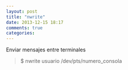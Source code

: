 ```yaml
---
layout: post
title: "nwrite"
date: 2013-12-15 18:17
comments: true
categories: 
---
```

Enviar mensajes entre terminales

>$ nwrite usuario /dev/pts/numero_consola

